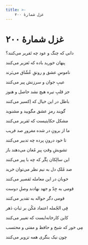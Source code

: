 ```yaml
---
title: >-
    غزل شمارهٔ ۲۰۰
---
```

# غزل شمارهٔ ۲۰۰

<div class="b" id="bn1"><div class="m1"><p>دانی که چنگ و عود چه تَقریر می‌کنند؟</p></div>
<div class="m2"><p>پنهان خورید باده که تَعزیر می‌کنند</p></div></div>
<div class="b" id="bn2"><div class="m1"><p>ناموسِ عشق و رونقِ عُشّاق می‌بَرند</p></div>
<div class="m2"><p>عیبِ جوان و سرزنش پیر می‌کنند</p></div></div>
<div class="b" id="bn3"><div class="m1"><p>جز قلبِ تیره هیچ نشد حاصل و هنوز</p></div>
<div class="m2"><p>باطل در این خیال که اِکسیر می‌کنند</p></div></div>
<div class="b" id="bn4"><div class="m1"><p>گویند رمزِ عشق مگویید و مشنوید</p></div>
<div class="m2"><p>مشکل حکایتیست که تَقریر می‌کنند</p></div></div>
<div class="b" id="bn5"><div class="m1"><p>ما از برونِ در شده مغرورِ صد فریب</p></div>
<div class="m2"><p>تا خود درونِ پرده چه تدبیر می‌کنند</p></div></div>
<div class="b" id="bn6"><div class="m1"><p>تشویشِ وقتِ پیرِ مُغان می‌دهند باز</p></div>
<div class="m2"><p>این سالِکان نِگَر که چه با پیر می‌کنند</p></div></div>
<div class="b" id="bn7"><div class="m1"><p>صد مُلکِ دل به نیم نظر می‌توان خرید</p></div>
<div class="m2"><p>خوبان در این معامله تَقصیر می‌کنند</p></div></div>
<div class="b" id="bn8"><div class="m1"><p>قومی به جِدّ و جهد نهادند وصلِ دوست</p></div>
<div class="m2"><p>قومی دگر حواله به تقدیر می‌کنند</p></div></div>
<div class="b" id="bn9"><div class="m1"><p>فِی الجُمله اعتماد مَکُن بر ثباتِ دَهر</p></div>
<div class="m2"><p>کاین کارخانه‌ایست که تغییر می‌کنند</p></div></div>
<div class="b" id="bn10"><div class="m1"><p>مِی خور که شیخ و حافظ و مفتی و محتسب</p></div>
<div class="m2"><p>چون نیک بنگری همه تزویر می‌کنند</p></div></div>